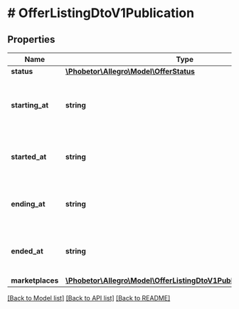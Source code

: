 # # OfferListingDtoV1Publication

## Properties

Name | Type | Description | Notes
------------ | ------------- | ------------- | -------------
**status** | [**\Phobetor\Allegro\Model\OfferStatus**](OfferStatus.md) |  | [optional]
**starting_at** | **string** | The date and time of activation in UTC for a planned listing. | [optional]
**started_at** | **string** | The actual date and time of activation in UTC. | [optional]
**ending_at** | **string** | The date and time of a planned ending in UTC. | [optional]
**ended_at** | **string** | The actual date and time of last ending in UTC. | [optional]
**marketplaces** | [**\Phobetor\Allegro\Model\OfferListingDtoV1PublicationMarketplaces**](OfferListingDtoV1PublicationMarketplaces.md) |  | [optional]

[[Back to Model list]](../../README.md#models) [[Back to API list]](../../README.md#endpoints) [[Back to README]](../../README.md)
